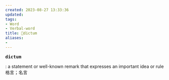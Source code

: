 ```yaml
---
created: 2023-08-27 13:33:36
updated: 
tags: 
- Word
- Verbal-word
title: 🚩dictum
aliases:
- 
---
```


<pre><strong>dictum</strong></pre>
: a statement or well-known remark that expresses an important idea or rule格言；名言